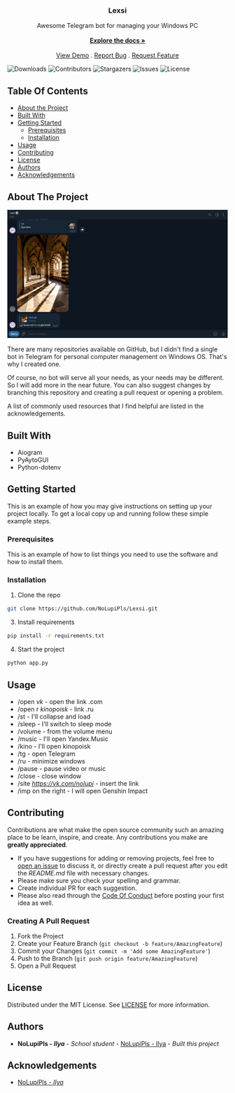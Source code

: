 <p align="center">
  <h3 align="center">Lexsi</h3>

  <p align="center">
    Awesome Telegram bot for managing your Windows PC
    <br/>
    <br/>
    <a href="https://github.com/NoLupiPls/Lexsi"><strong>Explore the docs »</strong></a>
    <br/>
    <br/>
    <a href="https://github.com/NoLupiPls/Lexsi">View Demo</a>
    .
    <a href="https://github.com/NoLupiPls/Lexsi/issues">Report Bug</a>
    .
    <a href="https://github.com/NoLupiPls/Lexsi/issues">Request Feature</a>
  </p>
</p>

![Downloads](https://img.shields.io/github/downloads/NoLupiPls/Lexsi/total) ![Contributors](https://img.shields.io/github/contributors/NoLupiPls/Lexsi?color=dark-green) ![Stargazers](https://img.shields.io/github/stars/NoLupiPls/Lexsi?style=social) ![Issues](https://img.shields.io/github/issues/NoLupiPls/Lexsi) ![License](https://img.shields.io/github/license/NoLupiPls/Lexsi) 

## Table Of Contents

* [About the Project](#about-the-project)
* [Built With](#built-with)
* [Getting Started](#getting-started)
  * [Prerequisites](#prerequisites)
  * [Installation](#installation)
* [Usage](#usage)
* [Contributing](#contributing)
* [License](#license)
* [Authors](#authors)
* [Acknowledgements](#acknowledgements)

## About The Project

![Screen Shot](images/screenshot.png)

There are many repositories available on GitHub, but I didn't find a single bot in Telegram for personal computer management on Windows OS. That's why I created one.

Of course, no bot will serve all your needs, as your needs may be different. So I will add more in the near future. You can also suggest changes by branching this repository and creating a pull request or opening a problem.

A list of commonly used resources that I find helpful are listed in the acknowledgements.

## Built With

* Aiogram
* PyAytoGUI
* Python-dotenv

## Getting Started

This is an example of how you may give instructions on setting up your project locally.
To get a local copy up and running follow these simple example steps.

### Prerequisites

This is an example of how to list things you need to use the software and how to install them.

### Installation

1. Clone the repo

```sh
git clone https://github.com/NoLupiPls/Lexsi.git
```

3. Install requirements

```sh
pip install -r requirements.txt
```

4. Start the project

```sh
python app.py
```

## Usage

* /open <i>vk</i> - open the link .com
* /open r <i>kinopoisk</i> - link .ru
* /st - I'll collapse and load
* /sleep - I'll switch to sleep mode
* /volume - from the volume menu
* /music - I'll open Yandex.Music
* /kino - I'll open kinopoisk
* /tg - open Telegram
* /ru - minimize windows
* /pause - pause video or music
* /close - close window
* /site  <i>https://vk.com/nolupi </i> - insert the link
* /imp on the right - I will open Genshin Impact

## Contributing

Contributions are what make the open source community such an amazing place to be learn, inspire, and create. Any contributions you make are **greatly appreciated**.
* If you have suggestions for adding or removing projects, feel free to [open an issue](https://github.com/NoLupiPls/Lexsi/issues/new) to discuss it, or directly create a pull request after you edit the *README.md* file with necessary changes.
* Please make sure you check your spelling and grammar.
* Create individual PR for each suggestion.
* Please also read through the [Code Of Conduct](https://github.com/NoLupiPls/Lexsi/blob/main/CODE_OF_CONDUCT.md) before posting your first idea as well.

### Creating A Pull Request

1. Fork the Project
2. Create your Feature Branch (`git checkout -b feature/AmazingFeature`)
3. Commit your Changes (`git commit -m 'Add some AmazingFeature'`)
4. Push to the Branch (`git push origin feature/AmazingFeature`)
5. Open a Pull Request

## License

Distributed under the MIT License. See [LICENSE](https://github.com/NoLupiPls/Lexsi/blob/main/LICENSE.md) for more information.

## Authors

* **NoLupiPls - <i>Ilya</i>** - *School student* - [NoLupiPls - Ilya](https://github.com/NoLupiPls/) - *Built this project*

## Acknowledgements

* [NoLupiPls - <i>Ilya</i>](https://github.com/NoLupiPls/)
